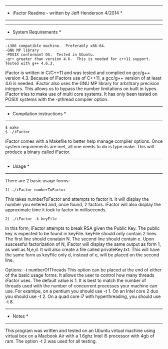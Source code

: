 *****************************************************
* iFactor Readme - written by Jeff Henderson 4/2014 *
*****************************************************

***********************
* System Requirements *
***********************

	-i386 compatible machine.  Preferably x86-64.
	-GNU MP library
	-POSIX conformant OS.  Tested in Ubuntu.
	-g++ greater than version 4.6.  This is needed for c++11 support.  Tested with g++ 4.6.3.

iFactor is written in C/C++11 and was tested and complied on gcc/g++ version 4.3.  Because of iFactors use of C++11, a gcc/g++ version of at least 4.6 is needed.   iFactor also uses the GNU MP library for arbritrary precision integers.  This allows us to bypass the number limitations on built in types.  iFactor tries to make use of multi core systems.  It has only been tested on POSIX systems with the -pthread compiler option.

****************************
* Compilation instructions *
****************************

	$ make
	$ ./iFactor

iFactor comes with a Makefile to better help manage compiler options.  Once system requirements are met, all one needs to do is type make.  This will produce a binary called iFactor.

*********
* Usage *
*********

There are 2 basic usage forms:

	1) ./iFactor numberToFactor

This takes numberToFactor and attempts to factor it.  It will display the number you entered and, once found, 2 factors.  iFactor will also display the approximate time it took to factor in milliseconds.

	2) ./iFactor -k keyFile

In this form, iFactor attempts to break RSA given the Public Key.  The public key is expected to be found in keyFile.  keyFile should only contain 2 lines.  The first line should conatain N.  The second line should contain e.  Upon suscessful factorization of N, iFactor will display the same output as form 1, as well as N,e,d.  It will also create a file called privateKey.txt.  This will have the same form as keyFile only d, instead of e, will be placed on the second line.

Options:
	-t numberOfThreads
This option can be placed at the end of either of the basic usage forms.  It allows the user to control how many threads iFactor uses.  The default value is 1.  It is best to match the number of threads used with the number of concurrent processes your machine can use.  For examlpe, on a pentium you should use -t 1.  On an Intel core 2 duo you should use -t 2.  On a quad core i7 with hyperthreading, you should use -t 8.


*********
* Notes *
*********

This program was written and tested on an Ubuntu virtual machine using virtual box on a Macbook Air with a 1.6ghz Intel i5 processor with 4gb of ram.  The option -t 2 was used for all testing.

